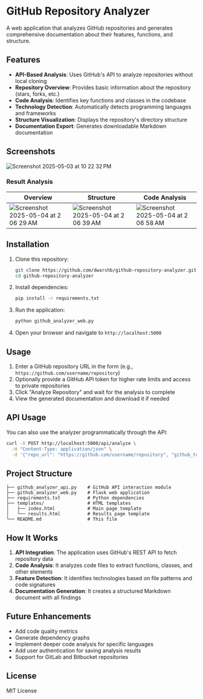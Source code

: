 # GitHub Repository Analyzer

A web application that analyzes GitHub repositories and generates comprehensive documentation about their features, functions, and structure.

## Features

- **API-Based Analysis**: Uses GitHub's API to analyze repositories without local cloning
- **Repository Overview**: Provides basic information about the repository (stars, forks, etc.)
- **Code Analysis**: Identifies key functions and classes in the codebase
- **Technology Detection**: Automatically detects programming languages and frameworks
- **Structure Visualization**: Displays the repository's directory structure
- **Documentation Export**: Generates downloadable Markdown documentation

## Screenshots

![Screenshot 2025-05-03 at 10 22 32 PM](https://github.com/user-attachments/assets/77da03f0-3b0a-4ec4-af1e-6f17473a7dd7)
### Result Analysis
| Overview | Structure | Code Analysis |
|---|---|---|
|![Screenshot 2025-05-04 at 2 06 29 AM](https://github.com/user-attachments/assets/500ffcc8-382c-4961-b960-8ef8f7a673f9) | ![Screenshot 2025-05-04 at 2 06 39 AM](https://github.com/user-attachments/assets/80584bfd-dfee-4225-9f20-97c39b6bcdc0)|![Screenshot 2025-05-04 at 2 06 58 AM](https://github.com/user-attachments/assets/21f7beb0-14a1-4b19-8cdf-e87b5888d9f7)|


## Installation

1. Clone this repository:
   ```bash
   git clone https://github.com/dwarshb/github-repository-analyzer.git
   cd github-repository-analyzer
   ```

2. Install dependencies:
   ```bash
   pip install -r requirements.txt
   ```

3. Run the application:
   ```bash
   python github_analyzer_web.py
   ```

4. Open your browser and navigate to `http://localhost:5000`

## Usage

1. Enter a GitHub repository URL in the form (e.g., `https://github.com/username/repository`)
2. Optionally provide a GitHub API token for higher rate limits and access to private repositories
3. Click "Analyze Repository" and wait for the analysis to complete
4. View the generated documentation and download it if needed

## API Usage

You can also use the analyzer programmatically through the API:

```bash
curl -X POST http://localhost:5000/api/analyze \
  -H "Content-Type: application/json" \
  -d '{"repo_url": "https://github.com/username/repository", "github_token": "your_token"}'
```

## Project Structure

```
├── github_analyzer_api.py    # GitHub API interaction module
├── github_analyzer_web.py    # Flask web application
├── requirements.txt          # Python dependencies
├── templates/                # HTML templates
│   ├── index.html            # Main page template
│   └── results.html          # Results page template
└── README.md                 # This file
```

## How It Works

1. **API Integration**: The application uses GitHub's REST API to fetch repository data
2. **Code Analysis**: It analyzes code files to extract functions, classes, and other elements
3. **Feature Detection**: It identifies technologies based on file patterns and code signatures
4. **Documentation Generation**: It creates a structured Markdown document with all findings


## Future Enhancements

- Add code quality metrics
- Generate dependency graphs
- Implement deeper code analysis for specific languages
- Add user authentication for saving analysis results
- Support for GitLab and Bitbucket repositories

## License

MIT License
